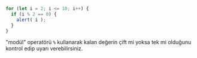 

```js run demo
for (let i = 2; i <= 10; i++) {
  if (i % 2 == 0) {
    alert( i );
  }
}
```

"modül" operatörü `%` kullanarak kalan değerin çift mi yoksa tek mi olduğunu kontrol edip uyarı verebilirsiniz.
